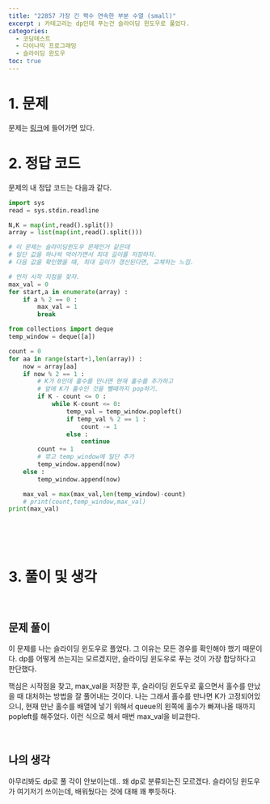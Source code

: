 ```yaml
---
title: "22857 가장 긴 짝수 연속한 부분 수열 (small)"
excerpt : 카테고리는 dp인데 푸는건 슬라이딩 윈도우로 풀었다.
categories:
  - 코딩테스트
  - 다이나믹 프로그래밍
  - 슬라이딩 윈도우
toc: true
---
```

  
# 1. 문제
문제는 [링크](https://www.acmicpc.net/problem/22857)에 들어가면 있다.

# 2. 정답 코드

문제의 내 정답 코드는 다음과 같다.

```python
import sys
read = sys.stdin.readline

N,K = map(int,read().split())
array = list(map(int,read().split()))

# 이 문제는 슬라이딩윈도우 문제인거 같은데
# 일단 값을 하나씩 먹어가면서 최대 길이를 저장하자.
# 다음 값을 확인했을 때, 최대 길이가 갱신된다면, 교체하는 느낌.

# 먼저 시작 지점을 찾자.
max_val = 0
for start,a in enumerate(array) :
    if a % 2 == 0 :
        max_val = 1
        break

from collections import deque
temp_window = deque([a])

count = 0
for aa in range(start+1,len(array)) :
    now = array[aa]
    if now % 2 == 1 :
        # K가 0인데 홀수를 만나면 현재 홀수를 추가하고
        # 앞에 K가 홀수인 것을 뺄때까지 pop하기.
        if K - count <= 0 :
            while K-count <= 0:
                temp_val = temp_window.popleft()
                if temp_val % 2 == 1 :
                    count -= 1
                else :
                    continue
        count += 1
        # 깎고 temp_window에 일단 추가
        temp_window.append(now)
    else :
        temp_window.append(now)

    max_val = max(max_val,len(temp_window)-count)
    # print(count,temp_window,max_val)
print(max_val)


```

<br/><br/><br/>

# 3. 풀이 및 생각

<br/>

## 문제 풀이

이 문제를 나는 슬라이딩 윈도우로 플었다. 그 이유는 모든 경우를 확인해야 했기 때문이다.
dp를 어떻게 쓰는지는 모르겠지만, 슬라이딩 윈도우로 푸는 것이 가장 합당하다고 판단했다. 

핵심은 시작점을 찾고, max_val을 저장한 후, 슬라이딩 윈도우로 훑으면서 홀수를 만났을 때 대처하는 방법을 
잘 풀어내는 것이다. 나는 그래서 홀수를 만나면 K가 고정되어있으니, 현재 만난 홀수를 배열에 넣기 위해서 
queue의 왼쪽에 홀수가 빠져나올 때까지 popleft를 해주었다. 이런 식으로 해서 매번 max_val을 비교한다.

<br/> 

## 나의 생각

아무리봐도 dp로 풀 각이 안보이는데.. 왜 dp로 분류되는진 모르겠다. 
슬라이딩 윈도우가 여기저기 쓰이는데, 배워뒀다는 것에 대해 꽤 뿌듯하다.